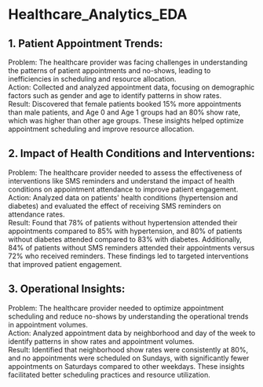# Healthcare_Analytics_EDA

## 1. Patient Appointment Trends:
Problem: The healthcare provider was facing challenges in understanding the patterns of patient appointments and no-shows, leading to inefficiencies in scheduling and resource allocation.  
Action: Collected and analyzed appointment data, focusing on demographic factors such as gender and age to identify patterns in show rates.  
Result: Discovered that female patients booked 15% more appointments than male patients, and Age 0 and Age 1 groups had an 80% show rate, which was higher than other age groups. These insights helped optimize appointment scheduling and improve resource allocation.  
## 2. Impact of Health Conditions and Interventions:
Problem: The healthcare provider needed to assess the effectiveness of interventions like SMS reminders and understand the impact of health conditions on appointment attendance to improve patient engagement.  
Action: Analyzed data on patients' health conditions (hypertension and diabetes) and evaluated the effect of receiving SMS reminders on attendance rates.  
Result: Found that 78% of patients without hypertension attended their appointments compared to 85% with hypertension, and 80% of patients without diabetes attended compared to 83% with diabetes. Additionally, 84% of patients without SMS reminders attended their appointments versus 72% who received reminders. These findings led to targeted interventions that improved patient engagement.  
## 3. Operational Insights:
Problem: The healthcare provider needed to optimize appointment scheduling and reduce no-shows by understanding the operational trends in appointment volumes.  
Action: Analyzed appointment data by neighborhood and day of the week to identify patterns in show rates and appointment volumes.  
Result: Identified that neighborhood show rates were consistently at 80%, and no appointments were scheduled on Sundays, with significantly fewer appointments on Saturdays compared to other weekdays. These insights facilitated better scheduling practices and resource utilization.  
